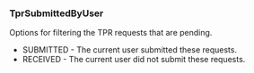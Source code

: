 ### TprSubmittedByUser
Options for filtering the TPR requests that are pending.

- SUBMITTED - The current user submitted these requests.
- RECEIVED - The current user did not submit these requests.
